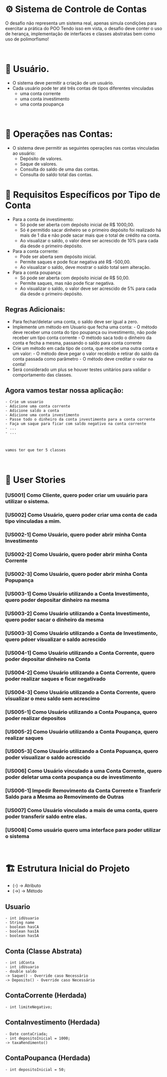 # ⚙️ Sistema de Controle de Contas

O desafio não representa um sistema real, apenas simula condições para exercitar a prática do POO
Tendo isso em vista, o desafio deve conter o uso de herança, implementação de interfaces e classes abstratas bem como uso de polimorfismo!

<br>

# 👤 Usuário.

- O sistema deve permitir a criação de um usuário.
- Cada usuário pode ter até três contas de tipos diferentes vinculadas
    - uma conta corrente 
    - uma conta investimento
    - uma conta poupança

<br>

# 🧾 Operações nas Contas:

- O sistema deve permitir as seguintes operações nas contas vinculadas ao usuário:
    - Depósito de valores.
    - Saque de valores.
    - Consulta do saldo de uma das contas.
    - Consulta do saldo total das contas.

# 🔎 Requisitos Específicos por Tipo de Conta

- Para a conta de investimento:
    - Só pode ser aberta com depósito inicial de R$ 1000,00.
    - Só é permitido sacar dinheiro se o primeiro depósito foi realizado há mais de 1 dia e não pode sacar mais que o total de crédito na conta.
    - Ao visualizar o saldo, o valor deve ser acrescido de 10% para cada dia desde o primeiro depósito.
- Para a conta corrente:
    - Pode ser aberta sem depósito inicial.
    - Permite saques e pode ficar negativa até R$ -500,00.
    - Ao visualizar o saldo, deve mostrar o saldo total sem alteração.
- Para a conta poupança:
    - Só pode ser aberta com depósito inicial de R$ 50,00.
    - Permite saques, mas não pode ficar negativa.
    - Ao visualizar o saldo, o valor deve ser acrescido de 5% para cada dia desde o primeiro depósito.

## Regras Adicionais:

- Para fechar/deletar uma conta, o saldo deve ser igual a zero.
- Implemente um método em Usuario que fecha uma conta:
        - O método deve receber uma conta do tipo poupança ou investimento, não pode receber um tipo conta corrente
        - O método saca todo o dinheiro da conta e fecha a mesma, passando o saldo para conta corrente
- Crie um método em cada tipo de conta, que recebe uma outra conta e um valor: 
        - O método deve pegar o valor recebido e retirar do saldo da conta passada como parâmetro
        - O método deve creditar o valor na conta!
- Será considerado um plus se houver testes unitários para validar o comportamento das classes.
    

## Agora vamos testar nossa aplicação: 
    - Crie um usuario
    - Adicione uma conta corrente
    - Adicione saldo a conta
    - Adicione uma conta investimento
    - Passe todo o dinheiro da conta investimento para a conta corrente
    - Faça um saque para ficar com saldo negativo na conta corrente
    - ...
    - ...   



    vamos ter que ter 5 classes

<br>

# 📖 User Stories

### [US001] Como Cliente, quero poder criar um usuário para utilizar o sistema.

### [US002] Como Usuário, quero poder criar uma conta de cada tipo vinculadas a mim.

### [US002-1] Como Usuário, quero poder abrir minha Conta Investimento

### [US002-2] Como Usuário, quero poder abrir minha Conta Corrente

### [US002-3] Como Usuário, quero poder abrir minha Conta Popupança

### [US003-1] Como Usuário utilizando a Conta Investimento, quero poder depositar dinheiro na mesma

### [US003-2] Como Usuário utilizando a Conta Investimento, quero poder sacar o dinheiro da mesma

### [US003-3] Como Usuário utilizando a Conta de Investimento, quero pdoer visualizar o saldo acrescido

### [US004-1] Como Usuário utilizando a Conta Corrente, quero poder depositar dinheiro na Conta

### [US004-2] Como Usuário utilizando a Conta Corrente, quero poder realizar saques e ficar negativado

### [US004-3] Como Usuário utilizando a Conta Corrente, quero visualizar o meu saldo sem acrescimo

### [US005-1] Como Usuário utilizando a Conta Poupança, quero poder realizar depositos

### [US005-2] Como Usuário utilizando a Conta Poupança, quero realizar saques

### [US005-3] Como Usuário utilizando a Conta Popuança, quero poder visualizar o saldo acrescido

### [US006] Como Usuário vinculado a uma Conta Corrente, quero poder deletar uma conta poupança ou de investimento

### [US006-1] Impedir Removimento da Conta Corrente e Tranferir Saldo para a Mesma ao Removimento de Outras

### [US007] Como Usuário vinculado a mais de uma conta, quero poder transferir saldo entre elas.

### [US008] Como usuário quero uma interface para poder utilizar o sistema

<br>

# 🏗️ Estrutura Inicial do Projeto

- (-) -> Atributo
- (->) -> Método
## Usuario 
    - int idUsuario
    - String name
    - boolean hasCA
    - boolean hasIA
    - boolean hasSA

## Conta (Classe Abstrata)
    - int idConta
    - int idUsuario
    - double saldo
    -> Saque() - Override caso Necessário
    -> Deposito() - Override caso Necessário

## ContaCorrente (Herdada)
    - int limiteNegativo;

## ContaInvestimento (Herdada)
    - Date contaCriada;
    - int depositoInicial = 1000;
    -> taxaRendimento() 

## ContaPoupanca (Herdada)
    - int depositoInicial = 50;
